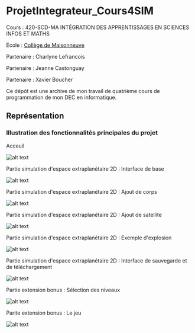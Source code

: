 # ProjetIntegrateur_Cours4SIM

Cours : 420-SCD-MA INTÉGRATION DES APPRENTISSAGES EN SCIENCES INFOS ET MATHS

École : [Collège de Maisonneuve](https://www.cmaisonneuve.qc.ca)

Partenaire : Charlyne Lefrancois

Partenaire : Jeanne Castonguay

Partenaire : Xavier Boucher

Ce dépôt est une archive de mon travail de quatrième cours de programmation de mon DEC en informatique.

## Représentation

### Illustration des fonctionnalités principales du projet

Acceuil

![alt text](https://github.com/TritzA/ProjetIntegrateur_Cours4SIM/blob/main/images/menu.PNG)

Partie simulation d'espace extraplanétaire 2D : Interface de base

![alt text](https://github.com/TritzA/ProjetIntegrateur_Cours4SIM/blob/main/images/simulation%20vierge.PNG)

Partie simulation d'espace extraplanétaire 2D : Ajout de corps

![alt text](https://github.com/TritzA/ProjetIntegrateur_Cours4SIM/blob/main/images/ajoutPlanete.PNG)

Partie simulation d'espace extraplanétaire 2D : Ajout de satellite

![alt text](https://github.com/TritzA/ProjetIntegrateur_Cours4SIM/blob/main/images/ajoutSat.PNG)

Partie simulation d'espace extraplanétaire 2D : Exemple d'explosion 

![alt text](https://github.com/TritzA/ProjetIntegrateur_Cours4SIM/blob/main/images/collision.PNG)

Partie simulation d'espace extraplanétaire 2D : Interface de sauvegarde et de téléchargement

![alt text](https://github.com/TritzA/ProjetIntegrateur_Cours4SIM/blob/main/images/charger%20une%20partie%20personnalisé.PNG)

Partie extension bonus : Sélection des niveaux

![alt text](https://github.com/TritzA/ProjetIntegrateur_Cours4SIM/blob/main/images/selection%20des%20niveaux.PNG)

Parite extension bonus : Le jeu

![alt text](https://github.com/TritzA/ProjetIntegrateur_Cours4SIM/blob/main/images/modeJeu.PNG)
